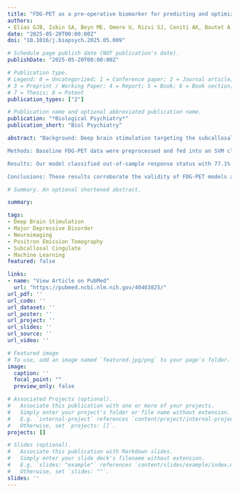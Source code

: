 ```yaml
---
title: "FDG-PET as a pre-operative biomarker for predicting and optimizing response to subcallosal cingulate area deep brain stimulation"
authors:
- Elias GJB, Iskin SA, Beyn ME, Omere U, Rizvi SJ, Ceniti AK, Boutet A, Voineskos D, Kennedy SH, Lozano AM, Germann J
date: "2025-05-20T00:00:00Z"
doi: "10.1016/j.biopsych.2025.05.009"

# Schedule page publish date (NOT publication's date).
publishDate: "2025-05-20T00:00:00Z"

# Publication type.
# Legend: 0 = Uncategorized; 1 = Conference paper; 2 = Journal article;
# 3 = Preprint / Working Paper; 4 = Report; 5 = Book; 6 = Book section;
# 7 = Thesis; 8 = Patent
publication_types: ["2"]

# Publication name and optional abbreviated publication name.
publication: "*Biological Psychiatry*"
publication_short: "Biol Psychiatry"

abstract: "Background: Deep brain stimulation targeting the subcallosal cingulate area (SCC-DBS) has emerged as a promising therapy for treatment-resistant depression (TRD). However, only half to two thirds of patients experience meaningful clinical response, highlighting the need for biomarkers that could help to optimize SCC-DBS outcomes. Our group previously showed that a support vector machine (SVM) incorporating pre-operative FDG-PET glucose metabolism values from frontal pole, anterior cingulate cortex, and temporal pole could retrospectively classify treatment response in 21 TRD patients with 81.0% accuracy. Here, we assessed the out-of-sample performance and wider applicability of this putative biomarker.

Methods: Baseline FDG-PET data were preprocessed and fed into an SVM classifier. This model, which employed the three aforementioned regional inputs, was trained and tuned using the familiar 21-patient cohort and tested on an unseen TRD validation set (n=35). Within the combined cohort, we also explored glucose metabolism's potential influence on previously demonstrated relationships between white matter tract stimulation and clinical outcome.

Results: Our model classified out-of-sample response status with 77.1% accuracy (80.0% precision; 87.0% recall; 0.83 F1 score).This performance proved statistically significant in permutation testing (ppermute=0.008) and exceeded that of an alternative, clinically informed SVM. In addition, we found that patients with lower temporal pole metabolism showed stronger coupling between uncinate fasciculus engagement (approximated using electrode localization and activation modelling) and clinical outcome (p=0.027).

Conclusions: These results corroborate the validity of FDG-PET models as a tool for predicting SCC-DBS outcomes and underscore their value in refining patient selection and further personalizing DBS treatment."

# Summary. An optional shortened abstract.

summary: 

tags:
- Deep Brain Stimulation
- Major Depressive Disorder
- Neuroimaging
- Positron Emission Tomography
- Subcallosal Cingulate
- Machine Learning
featured: false

links:
- name: "View Article on PubMed"
  url: "https://pubmed.ncbi.nlm.nih.gov/40403825/"
url_pdf: ''
url_code: ''
url_dataset: ''
url_poster: ''
url_project: ''
url_slides: ''
url_source: ''
url_video: ''

# Featured image
# To use, add an image named `featured.jpg/png` to your page's folder. 
image:
  caption: ''
  focal_point: ""
  preview_only: false

# Associated Projects (optional).
#   Associate this publication with one or more of your projects.
#   Simply enter your project's folder or file name without extension.
#   E.g. `internal-project` references `content/project/internal-project/index.md`.
#   Otherwise, set `projects: []`.
projects: []

# Slides (optional).
#   Associate this publication with Markdown slides.
#   Simply enter your slide deck's filename without extension.
#   E.g. `slides: "example"` references `content/slides/example/index.md`.
#   Otherwise, set `slides: ""`.
slides: ''
---
```

